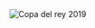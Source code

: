 <img scr="https://ak.uecdn.es/p/110/sp/11000/thumbnail/entry_id/0_k9javgbn/version/100012/height/407" alt="Copa del rey 2019" >
